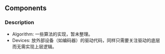 ## Components

### Description

* Algorithm: 一些算法的实现，暂未整理。
* Devices: 放外部设备（如编码器）的驱动代码，同样只需要关注驱动的底层而无需实现上层逻辑。
